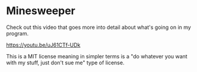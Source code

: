 # Minesweeper
Check out this video that goes more into detail about what's going on in my program.

https://youtu.be/uJ61CTf-UDk

This is a MIT license meaning in simpler terms is a "do whatever you want with my stuff, just don't sue me" type of license.
